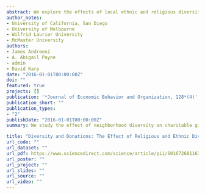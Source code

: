 ```yaml
---
abstract: We explore the effects of local ethnic and religious diversity on private donations to charity. Results show that an increase in ethnic diversity decreases donations, and that this effect is driven by non-minorities and blacks. We find a similar relationship between religious diversity and donation that is driven by Catholics, though that evidence is weaker. We find no consistent connection between diversity and fraction of households that donate on average. Our results provide a parallel to the negative effects of diversity on publicly provided goods, and opens new challenges for fundraisers and policy makers.
author_notes:
- University of California, San Diego
- University of Melbourne
- Wilfrid Laurier University
- McMaster University
authors:
- James Andreoni
- A. Abigail Payne
- admin
- David Karp
date: "2016-01-01T00:00:00Z"
doi: ""
featured: true
projects: []
publication: '*Journal of Economic Behavior and Organization, 128*(4)'
publication_short: ""
publication_types:
- "2"
publishDate: "2016-01-01T00:00:00Z"
summary: We study the effect of neighborhood diversity on charitable giving

title: "Diversity and Donations: The Effect of Religious and Ethnic Diversity on Charitable Giving"
url_code: ""
url_dataset: ""
url_pdf: https://www.sciencedirect.com/science/article/pii/S0167268116300890#!
url_poster: ""
url_project: ""
url_slides: ""
url_source: ""
url_video: ""
---
```


